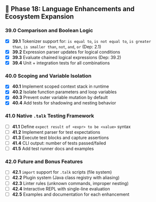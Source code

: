 ## 🧠 Phase 18: Language Enhancements and Ecosystem Expansion

### **39.0 Comparison and Boolean Logic**

- [x] **39.1** Tokenizer support for: `is equal to`, `is not equal to`, `is greater than`, `is smaller than`, `not`, `and`, `or` (Dep: 2.1)
- [x] **39.2** Expression parser updates for logical conditions
- [x] **39.3** Evaluate chained logical expressions (Dep: 39.2)
- [x] **39.4** Unit + integration tests for all combinations

### **40.0 Scoping and Variable Isolation**

- [x] **40.1** Implement scoped context stack in runtime
- [x] **40.2** Isolate function parameters and loop variables
- [x] **40.3** Prevent outer variable mutation by default
- [x] **40.4** Add tests for shadowing and nesting behavior

### **41.0 Native `.talk` Testing Framework**

- [ ] **41.1** Define `expect result of <expr> to be <value>` syntax
- [ ] **41.2** Implement parser for test expectations
- [ ] **41.3** Execute test blocks and capture assertions
- [ ] **41.4** CLI output: number of tests passed/failed
- [ ] **41.5** Add test runner docs and examples

### **42.0 Future and Bonus Features**

- [ ] **42.1** `import` support for `.talk` scripts (file system)
- [ ] **42.2** Plugin system (Java class registry with aliasing)
- [ ] **42.3** Linter rules (unknown commands, improper nesting)
- [ ] **42.4** Interactive REPL with single-line evaluation
- [ ] **42.5** Examples and documentation for each enhancement
